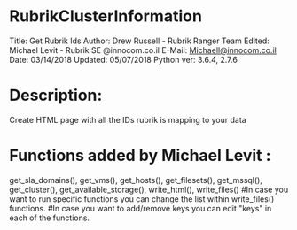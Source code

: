 # RubrikClusterInformation

 Title: Get Rubrik Ids
 Author: Drew Russell - Rubrik Ranger Team
 Edited: Michael Levit - Rubrik SE @innocom.co.il E-Mail: Michaell@innocom.co.il
 Date: 03/14/2018
 Updated: 05/07/2018
 Python ver: 3.6.4, 2.7.6

# Description:

 Create HTML page with all the IDs rubrik is mapping to your data
# Functions added by Michael Levit : 
get_sla_domains(), get_vms(), get_hosts(), get_filesets(), get_mssql(), get_cluster(), get_available_storage(), write_html(), write_files()
 #In case you want to run specific functions you can change the list within write_files() functions.
 #In case you want to add/remove keys you can edit "keys" in each of the functions.
